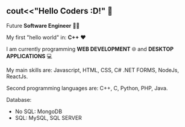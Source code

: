 cout<<"Hello Coders :D!" 👋
----------
Future **Software Engineer** 👨‍🎓

My first "hello world" in: **C++** ♥ 

I am currently programming **WEB DEVELOPMENT** 🌐 and **DESKTOP APPLICATIONS** 💻

My main skills are:  Javascript, HTML, CSS, C# .NET FORMS, NodeJs, ReactJs.


Second programming languages are:  C++, C, Python, PHP, Java. 

Database:
  - No SQL: MongoDB
  - SQL: MySQL, SQL SERVER

